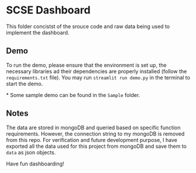 # SCSE Dashboard

This folder concistst of the srouce code and raw data being used to implement the dashboard.

## Demo
To run the demo, please ensure that the environment is set up, the necessary libraries ad their dependencies are properly installed (follow the `requirements.txt` file). 
You may run ```streamlit run demo.py``` in the terminal to start the demo.   

  \* Some sample demo can be found in the `Sample` folder.
## Notes
The data are stored in mongoDB and queried based on specific function requirements. However, the connection string to my mongoDB is removed from this repo. For verification and future development purpose, I have exported all the data used for this project from mongoDB and save them to `data` as json objects.    


Have fun dashboarding!